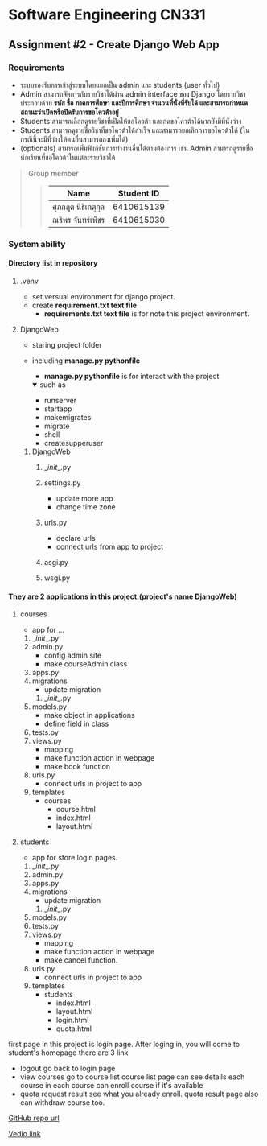 Software Engineering CN331
=====================

Assignment #2 - Create Django Web App
---------------------

### Requirements
- ระบบรองรับการเข้าสู่ระบบโดยแยกเป็น admin และ students (user ทั่วไป)
- Admin สามารถจัดการกับรายวิชาได้ผ่าน admin interface ของ Django โดยรายวิชาประกอบด้วย **รหัส ชื่อ ภาคการศึกษา และปีการศึกษา จํานวนที่นั่งที่รับได้ และสามารถกําหนดสถานะว่าเปิดหรือปิดรับการขอโควต้าอยู่**
- Students สามารถเลือกดูรายวิชาที่เปิดให้ขอโควต้า และกดขอโควต้าได้หากยังมีที่นั่งว่าง
- Students สามารถดูรายชื่อวิชาที่ขอโควต้าได้สําเร็จ และสามารถยกเลิกการขอโควต้าได้ (ในกรณีนี้จะมีที่ว่างให้คนอื่นสามารถลงเพิ่มได้)
- (optionals) สามารถเพิ่มฟังก์ชันการทํางานอื่นได้ตามต้องการ เช่น Admin สามารถดูรายชื่อนักเรียนที่ขอโควต้าในแต่ละรายวิชาได้

> Group member
>> |    Name         |  Student ID  |
>> |-----------------|--------------|
>> |  ศุภกฤต นิธิเกตุกุล  |  6410615139  |
>> |  ณธิพร จันทร์เพ็ชร  |  6410615030  |


### System ability

#### Directory list in repository

1. .venv 
    - set versual environment for django project.
    - create **requirement.txt text file**
        - **requirements.txt text file** is for note this project environment.

2. DjangoWeb 
    - staring project folder
    - including **manage.py pythonfile**
        - **manage.py pythonfile** is for interact with the project
        <details open>
        <summary> such as</summary>

        * runserver
        * startapp
        * makemigrates
        * migrate
        * shell
        * createsupperuser
        
        </details>

    1. DjangoWeb
        1. \__init__.py
        2. settings.py
            - update more app
            - change time zone
        
        3. urls.py
            - declare urls 
            - connect urls from app to project
        4. asgi.py
        5. wsgi.py

#### They are 2 applications in this project.(project's name DjangoWeb)
1. courses
    - app for ...   
    1. \__init__.py
    2. admin.py
        - config admin site
        - make courseAdmin class
    3. apps.py
    4. migrations
        - update migration 
        1. \__init__.py
    5. models.py
        - make object in applications
        - define field in class
    6. tests.py
    7. views.py
        - mapping
        - make function action in webpage
        - make book function
    8. urls.py
        - connect urls in project to app
    9. templates
        - courses
            - course.html
            - index.html
            - layout.html

2. students
    - app for store login pages.
    1. \__init__.py
    2. admin.py
    3. apps.py
    4. migrations
        - update migration 
        1. \__init__.py
    5. models.py
    6. tests.py
    7. views.py
        - mapping
        - make function action in webpage
        - make cancel function.
    8. urls.py
        - connect urls in project to app
    9. templates
        - students
            - index.html
            - layout.html
            - login.html
            - quota.html

first page in this project is login page.
After loging in, you will come to student's homepage
there are 3 link
- logout 
go back to login page
- view courses
go to course list
course list page can see details each course
in each course can enroll course if it's available
- quota request result
see what you already enroll.
quota result page also can withdraw course too.



[GitHub repo url](https://github.com/CN331G2/cn331-as2.git) 

[Vedio link]()
